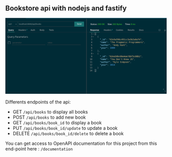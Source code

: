 ## Bookstore api with nodejs and fastify

![bookstore](./thumbnail.png)

Differents endpoints of the api:  
 - GET `/api/books` to display all books
 - POST `/api/books` to add new book
 - GET `/api/books/book_id` to display a book
 - PUT `/api/books/book_id/update` to update a book
 - DELETE `/api/books/book_id/delete` to delete a book  
 
You can get access to OpenAPI documentation for this project from this end-point here : `/documentation`